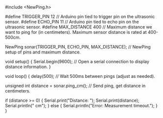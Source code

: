 #include <NewPing.h>

#define TRIGGER_PIN 12  // Arduino pin tied to trigger pin on the ultrasonic sensor.
#define ECHO_PIN 11     // Arduino pin tied to echo pin on the ultrasonic sensor.
#define MAX_DISTANCE 400 // Maximum distance we want to ping for (in centimeters). Maximum sensor distance is rated at 400-500cm.

NewPing sonar(TRIGGER_PIN, ECHO_PIN, MAX_DISTANCE); // NewPing setup of pins and maximum distance.

void setup() {
  Serial.begin(9600); // Open a serial connection to display distance information.
}

void loop() {
  delay(500); // Wait 500ms between pings (adjust as needed).

  unsigned int distance = sonar.ping_cm(); // Send ping, get distance in centimeters.

  if (distance >= 0) {
    Serial.print("Distance: ");
    Serial.print(distance);
    Serial.println(" cm");
  } else {
    Serial.println("Error: Measurement timeout.");
  }
}
